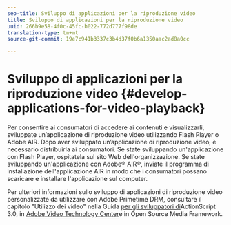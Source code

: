 ```yaml
---
seo-title: Sviluppo di applicazioni per la riproduzione video
title: Sviluppo di applicazioni per la riproduzione video
uuid: 266b9e58-4f0c-45fc-b022-772d777f98de
translation-type: tm+mt
source-git-commit: 19e7c941b3337c3b4d37f0b6a1350aac2ad8a0cc

---
```



# Sviluppo di applicazioni per la riproduzione video {#develop-applications-for-video-playback}

Per consentire ai consumatori di accedere ai contenuti e visualizzarli, sviluppate un’applicazione di riproduzione video utilizzando Flash Player o Adobe AIR. Dopo aver sviluppato un’applicazione di riproduzione video, è necessario distribuirla ai consumatori. Se state sviluppando un&#39;applicazione con Flash Player, ospitatela sul sito Web dell&#39;organizzazione. Se state sviluppando un&#39;applicazione con Adobe® AIR®, inviate il programma di installazione dell&#39;applicazione AIR in modo che i consumatori possano scaricare e installare l&#39;applicazione sul computer.

Per ulteriori informazioni sullo sviluppo di applicazioni di riproduzione video personalizzate da utilizzare con Adobe Primetime DRM, consultare il capitolo &quot;Utilizzo dei video&quot; nella Guida [per gli sviluppatori di](https://help.adobe.com/en_US/as3/dev/WS9936fa0d5984e93b3f4f38ec1272a447844-8000.html)ActionScript 3.0, in [Adobe Video Technology Center](https://www.adobe.com/devnet/video/)e in Open Source Media Framework.